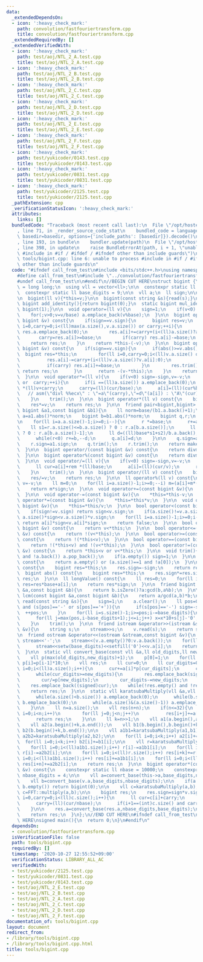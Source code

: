 ```yaml
---
data:
  _extendedDependsOn:
  - icon: ':heavy_check_mark:'
    path: convolution/fastfouriertransform.cpp
    title: convolution/fastfouriertransform.cpp
  _extendedRequiredBy: []
  _extendedVerifiedWith:
  - icon: ':heavy_check_mark:'
    path: test/aoj/NTL_2_A.test.cpp
    title: test/aoj/NTL_2_A.test.cpp
  - icon: ':heavy_check_mark:'
    path: test/aoj/NTL_2_B.test.cpp
    title: test/aoj/NTL_2_B.test.cpp
  - icon: ':heavy_check_mark:'
    path: test/aoj/NTL_2_C.test.cpp
    title: test/aoj/NTL_2_C.test.cpp
  - icon: ':heavy_check_mark:'
    path: test/aoj/NTL_2_D.test.cpp
    title: test/aoj/NTL_2_D.test.cpp
  - icon: ':heavy_check_mark:'
    path: test/aoj/NTL_2_E.test.cpp
    title: test/aoj/NTL_2_E.test.cpp
  - icon: ':heavy_check_mark:'
    path: test/aoj/NTL_2_F.test.cpp
    title: test/aoj/NTL_2_F.test.cpp
  - icon: ':heavy_check_mark:'
    path: test/yukicoder/0143.test.cpp
    title: test/yukicoder/0143.test.cpp
  - icon: ':heavy_check_mark:'
    path: test/yukicoder/0831.test.cpp
    title: test/yukicoder/0831.test.cpp
  - icon: ':heavy_check_mark:'
    path: test/yukicoder/2125.test.cpp
    title: test/yukicoder/2125.test.cpp
  _pathExtension: cpp
  _verificationStatusIcon: ':heavy_check_mark:'
  attributes:
    links: []
  bundledCode: "Traceback (most recent call last):\n  File \"/opt/hostedtoolcache/Python/3.9.0/x64/lib/python3.9/site-packages/onlinejudge_verify/documentation/build.py\"\
    , line 71, in _render_source_code_stat\n    bundled_code = language.bundle(stat.path,\
    \ basedir=basedir, options={'include_paths': [basedir]}).decode()\n  File \"/opt/hostedtoolcache/Python/3.9.0/x64/lib/python3.9/site-packages/onlinejudge_verify/languages/cplusplus.py\"\
    , line 193, in bundle\n    bundler.update(path)\n  File \"/opt/hostedtoolcache/Python/3.9.0/x64/lib/python3.9/site-packages/onlinejudge_verify/languages/cplusplus_bundle.py\"\
    , line 398, in update\n    raise BundleErrorAt(path, i + 1, \"unable to process\
    \ #include in #if / #ifdef / #ifndef other than include guards\")\nonlinejudge_verify.languages.cplusplus_bundle.BundleErrorAt:\
    \ tools/bigint.cpp: line 6: unable to process #include in #if / #ifdef / #ifndef\
    \ other than include guards\n"
  code: "#ifndef call_from_test\n#include <bits/stdc++.h>\nusing namespace std;\n\n\
    #define call_from_test\n#include \"../convolution/fastfouriertransform.cpp\"\n\
    #undef call_from_test\n\n#endif\n//BEGIN CUT HERE\nstruct bigint {\n  using ll\
    \ = long long;\n  using vll = vector<ll>;\n\n  constexpr static ll base = 1000000000;\n\
    \  constexpr static ll base_digits = 9;\n\n  vll a;\n  ll sign;\n\n  bigint():sign(1){}\n\
    \n  bigint(ll v){*this=v;}\n\n  bigint(const string &s){read(s);}\n\n  static\
    \ bigint add_identity(){return bigint(0);}\n  static bigint mul_identity(){return\
    \ bigint(1);}\n\n  void operator=(ll v){\n    sign=1;\n    if(v<0) sign=-1,v=-v;\n\
    \    for(;v>0;v=v/base) a.emplace_back(v%base);\n  }\n\n  bigint operator+(const\
    \ bigint &v) const{\n    if(sign==v.sign){\n      bigint res=v;\n      for(ll\
    \ i=0,carry=0;i<(ll)max(a.size(),v.a.size()) or carry;++i){\n        if(i==(ll)res.a.size())\
    \ res.a.emplace_back(0);\n        res.a[i]+=carry+(i<(ll)a.size()?a[i]:0);\n \
    \       carry=res.a[i]>=base;\n        if(carry) res.a[i]-=base;\n      }\n  \
    \    return res;\n    }\n    return *this-(-v);\n  }\n\n  bigint operator-(const\
    \ bigint &v) const{\n    if(sign==v.sign){\n      if(abs()>=v.abs()){\n      \
    \  bigint res=*this;\n        for(ll i=0,carry=0;i<(ll)v.a.size() or carry;++i){\n\
    \          res.a[i]-=carry+(i<(ll)v.a.size()?v.a[i]:0);\n          carry=res.a[i]<0;\n\
    \          if(carry) res.a[i]+=base;\n        }\n        res.trim();\n       \
    \ return res;\n      }\n      return -(v-*this);\n    }\n    return *this+(-v);\n\
    \  }\n\n  void operator*=(ll v){\n    if(v<0) sign=-sign,v=-v;\n    for(ll i=0,carry=0;i<(ll)a.size()\
    \ or  carry;++i){\n      if(i ==(ll)a.size()) a.emplace_back(0);\n      ll cur=a[i]\
    \ *(ll)v+carry;\n      carry=(ll)(cur/base);\n      a[i]=(ll)(cur%base);\n   \
    \   // asm(\"divl %%ecx\" : \"=a\"(carry),\"=d\"(a[i]) : \"A\"(cur),\"c\"(base));\n\
    \    }\n    trim();\n  }\n\n  bigint operator*(ll v) const{\n    bigint res=*this;\n\
    \    res*=v;\n    return res;\n  }\n\n  friend pair<bigint,bigint> divmod(const\
    \ bigint &a1,const bigint &b1){\n    ll norm=base/(b1.a.back()+1);\n    bigint\
    \ a=a1.abs()*norm;\n    bigint b=b1.abs()*norm;\n    bigint q,r;\n    q.a.resize(a.a.size());\n\
    \n    for(ll i=a.a.size()-1;i>=0;i--){\n      r *=base;\n      r+=a.a[i];\n  \
    \    ll s1=r.a.size()<=b.a.size() ? 0 : r.a[b.a.size()];\n      ll s2=r.a.size()<=b.a.size()-1\
    \ ? 0 : r.a[b.a.size()-1];\n      ll d=((ll)base*s1+s2)/b.a.back();\n      r-=b*d;\n\
    \      while(r<0) r+=b,--d;\n      q.a[i]=d;\n    }\n\n    q.sign=a1.sign*b1.sign;\n\
    \    r.sign=a1.sign;\n    q.trim();\n    r.trim();\n    return make_pair(q,r/norm);\n\
    \  }\n\n  bigint operator/(const bigint &v) const{\n    return divmod(*this,v).first;\n\
    \  }\n\n  bigint operator%(const bigint &v) const{\n    return divmod(*this,v).second;\n\
    \  }\n\n  void operator/=(ll v){\n    if(v<0) sign=-sign,v=-v;\n    for(ll i=(ll)a.size()-1,rem=0;i>=0;--i){\n\
    \      ll cur=a[i]+rem *(ll)base;\n      a[i]=(ll)(cur/v);\n      rem=(ll)(cur%v);\n\
    \    }\n    trim();\n  }\n\n  bigint operator/(ll v) const{\n    bigint res=*this;\n\
    \    res/=v;\n    return res;\n  }\n\n  ll operator%(ll v) const{\n    if(v<0)\
    \ v=-v;\n    ll m=0;\n    for(ll i=a.size()-1;i>=0;--i) m=(a[i]+m*(ll)base)%v;\n\
    \    return m*sign;\n  }\n\n  void operator+=(const bigint &v){\n    *this=*this+v;\n\
    \  }\n\n  void operator-=(const bigint &v){\n    *this=*this-v;\n  }\n\n  void\
    \ operator*=(const bigint &v){\n    *this=*this*v;\n  }\n\n  void operator/=(const\
    \ bigint &v){\n    *this=*this/v;\n  }\n\n  bool operator<(const bigint &v) const{\n\
    \    if(sign!=v.sign) return sign<v.sign;\n    if(a.size()!=v.a.size()) return\
    \ a.size()*sign<v.a.size()*v.sign;\n    for(ll i=a.size()-1;i>=0;i--)\n      if(a[i]!=v.a[i])\
    \ return a[i]*sign<v.a[i]*sign;\n    return false;\n  }\n\n  bool operator>(const\
    \ bigint &v) const{\n    return v<*this;\n  }\n\n  bool operator<=(const bigint\
    \ &v) const{\n    return !(v<*this);\n  }\n\n  bool operator>=(const bigint &v)\
    \ const{\n    return !(*this<v);\n  }\n\n  bool operator==(const bigint &v) const{\n\
    \    return !(*this<v) and !(v<*this);\n  }\n\n  bool operator!=(const bigint\
    \ &v) const{\n    return *this<v or v<*this;\n  }\n\n  void trim(){\n    while(!a.empty()\
    \ and !a.back()) a.pop_back();\n    if(a.empty()) sign=1;\n  }\n\n  bool isZero()\
    \ const{\n    return a.empty() or (a.size()==1 and !a[0]);\n  }\n\n  bigint operator-()\
    \ const{\n    bigint res=*this;\n    res.sign=-sign;\n    return res;\n  }\n\n\
    \  bigint abs() const{\n    bigint res=*this;\n    res.sign*=res.sign;\n    return\
    \ res;\n  }\n\n  ll longValue() const{\n    ll res=0;\n    for(ll i=a.size()-1;i>=0;i--)\
    \ res=res*base+a[i];\n    return res*sign;\n  }\n\n  friend bigint gcd(const bigint\
    \ &a,const bigint &b){\n    return b.isZero()?a:gcd(b,a%b);\n  }\n\n  friend bigint\
    \ lcm(const bigint &a,const bigint &b){\n    return a/gcd(a,b)*b;\n  }\n\n  void\
    \ read(const string &s){\n    sign=1;\n    a.clear();\n    ll pos=0;\n    while(pos<(ll)s.size()\
    \ and (s[pos]=='-' or s[pos]=='+')){\n      if(s[pos]=='-') sign=-sign;\n    \
    \  ++pos;\n    }\n    for(ll i=s.size()-1;i>=pos;i-=base_digits){\n      ll x=0;\n\
    \      for(ll j=max(pos,i-base_digits+1);j<=i;j++) x=x*10+s[j]-'0';\n      a.emplace_back(x);\n\
    \    }\n    trim();\n  }\n\n  friend istream &operator>>(istream &stream,bigint\
    \ &v){\n    string s;\n    stream>>s;\n    v.read(s);\n    return stream;\n  }\n\
    \n  friend ostream &operator<<(ostream &stream,const bigint &v){\n    if(v.sign==-1)\
    \ stream<<'-';\n    stream<<(v.a.empty()?0:v.a.back());\n    for(ll i=(ll)v.a.size()-2;i>=0;--i)\n\
    \      stream<<setw(base_digits)<<setfill('0')<<v.a[i];\n    return stream;\n\
    \  }\n\n  static vll convert_base(const vll &a,ll old_digits,ll new_digits){\n\
    \    vll p(max(old_digits,new_digits)+1);\n    p[0]=1;\n    for(ll i=1;i<(ll)p.size();i++)\
    \ p[i]=p[i-1]*10;\n    vll res;\n    ll cur=0;\n    ll cur_digits=0;\n    for(ll\
    \ i=0;i<(ll)a.size();i++){\n      cur+=a[i]*p[cur_digits];\n      cur_digits+=old_digits;\n\
    \      while(cur_digits>=new_digits){\n        res.emplace_back(signed(cur%p[new_digits]));\n\
    \        cur/=p[new_digits];\n        cur_digits-=new_digits;\n      }\n    }\n\
    \    res.emplace_back((signed)cur);\n    while(!res.empty() and !res.back()) res.pop_back();\n\
    \    return res;\n  }\n\n  static vll karatsubaMultiply(vll &a,vll &b){\n    {\n\
    \      while(a.size()<b.size()) a.emplace_back(0);\n      while(b.size()<a.size())\
    \ b.emplace_back(0);\n      while(a.size()&(a.size()-1)) a.emplace_back(0),b.emplace_back(0);\n\
    \    }\n\n    ll n=a.size();\n    vll res(n+n);\n    if(n<=32){\n      for(ll\
    \ i=0;i<n;i++)\n        for(ll j=0;j<n;j++)\n          res[i+j]+=a[i]*b[j];\n\
    \      return res;\n    }\n\n    ll k=n>>1;\n    vll a1(a.begin(),a.begin()+k);\n\
    \    vll a2(a.begin()+k,a.end());\n    vll b1(b.begin(),b.begin()+k);\n    vll\
    \ b2(b.begin()+k,b.end());\n\n    vll a1b1=karatsubaMultiply(a1,b1);\n    vll\
    \ a2b2=karatsubaMultiply(a2,b2);\n\n    for(ll i=0;i<k;i++) a2[i]+=a1[i];\n  \
    \  for(ll i=0;i<k;i++) b2[i]+=b1[i];\n\n    vll r=karatsubaMultiply(a2,b2);\n\
    \    for(ll i=0;i<(ll)a1b1.size();i++) r[i]-=a1b1[i];\n    for(ll i=0;i<(ll)a2b2.size();i++)\
    \ r[i]-=a2b2[i];\n\n    for(ll i=0;i<(ll)r.size();i++) res[i+k]+=r[i];\n    for(ll\
    \ i=0;i<(ll)a1b1.size();i++) res[i]+=a1b1[i];\n    for(ll i=0;i<(ll)a2b2.size();i++)\
    \ res[i+n]+=a2b2[i];\n    return res;\n  }\n\n  bigint operator*(const bigint\
    \ &v) const{\n    constexpr static ll nbase = 10000;\n    constexpr static ll\
    \ nbase_digits = 4;\n\n    vll a=convert_base(this->a,base_digits,nbase_digits);\n\
    \    vll b=convert_base(v.a,base_digits,nbase_digits);\n\n    if(a.empty() or\
    \ b.empty()) return bigint(0);\n\n    vll c=karatsubaMultiply(a,b);\n    // vll\
    \ c=FFT::multiply(a,b);\n\n    bigint res;\n    res.sign=sign*v.sign;\n    for(ll\
    \ i=0,carry=0;i<(ll)c.size();i++){\n      ll cur=c[i]+carry;\n      res.a.emplace_back((ll)(cur%nbase));\n\
    \      carry=(ll)(cur/nbase);\n      if(i+1==(int)c.size() and carry>0) c.emplace_back(0);\n\
    \    }\n\n    res.a=convert_base(res.a,nbase_digits,base_digits);\n    res.trim();\n\
    \    return res;\n  }\n};\n//END CUT HERE\n#ifndef call_from_test\n//INSERT ABOVE\
    \ HERE\nsigned main(){\n  return 0;\n}\n#endif\n"
  dependsOn:
  - convolution/fastfouriertransform.cpp
  isVerificationFile: false
  path: tools/bigint.cpp
  requiredBy: []
  timestamp: '2020-10-27 12:55:52+09:00'
  verificationStatus: LIBRARY_ALL_AC
  verifiedWith:
  - test/yukicoder/2125.test.cpp
  - test/yukicoder/0831.test.cpp
  - test/yukicoder/0143.test.cpp
  - test/aoj/NTL_2_E.test.cpp
  - test/aoj/NTL_2_B.test.cpp
  - test/aoj/NTL_2_A.test.cpp
  - test/aoj/NTL_2_C.test.cpp
  - test/aoj/NTL_2_D.test.cpp
  - test/aoj/NTL_2_F.test.cpp
documentation_of: tools/bigint.cpp
layout: document
redirect_from:
- /library/tools/bigint.cpp
- /library/tools/bigint.cpp.html
title: tools/bigint.cpp
---
```

